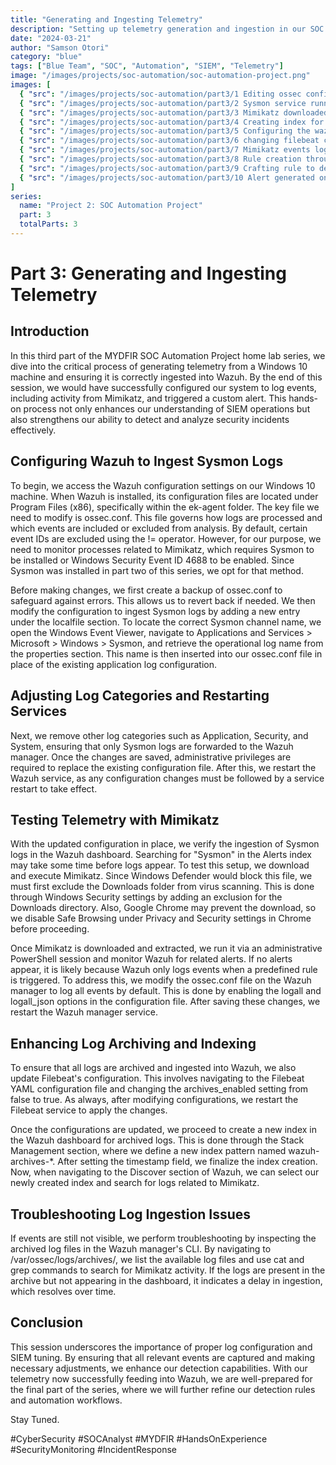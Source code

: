 ```yaml
---
title: "Generating and Ingesting Telemetry"
description: "Setting up telemetry generation and ingestion in our SOC environment using Mimikatz and configuring Wazuh for detection"
date: "2024-03-21"
author: "Samson Otori"
category: "blue"
tags: ["Blue Team", "SOC", "Automation", "SIEM", "Telemetry"]
image: "/images/projects/soc-automation/soc-automation-project.png"
images: [
  { "src": "/images/projects/soc-automation/part3/1 Editing ossec config file to ingest sysmon logs.png", "alt": "Editing Wazuh ossec.conf File to Ingest Sysmon Logs" },
  { "src": "/images/projects/soc-automation/part3/2 Sysmon service running on windows for telemetary generation.png", "alt": "Sysmon Service Running on Windows for Telemetry Generation" },
  { "src": "/images/projects/soc-automation/part3/3 Mimikatz downloaded and running on client pc.png", "alt": "Mimikatz Downloaded and Running on Client PC" },
  { "src": "/images/projects/soc-automation/part3/4 Creating index for archives to enable us search all ingested logs.png", "alt": "Creating Index for Archives to Search All Ingested Logs" },
  { "src": "/images/projects/soc-automation/part3/5 Configuring the wazuh ossec.conf file to take all logs of everything happening.png", "alt": "Configuring Wazuh to Log All Events" },
  { "src": "/images/projects/soc-automation/part3/6 changing filebeat config in order for wazuh to ingest logs into archives.png", "alt": "Modifying Filebeat Configuration for Log Archiving" },
  { "src": "/images/projects/soc-automation/part3/7 Mimikatz events logs now ingested into archives and visible on wazuh dashboard.png", "alt": "Mimikatz Event Logs Visible in Wazuh Dashboard" },
  { "src": "/images/projects/soc-automation/part3/8 Rule creation through sysmon targeting event id 1.png", "alt": "Creating Sysmon Rule for Event ID 1" },
  { "src": "/images/projects/soc-automation/part3/9 Crafting rule to detect mimikatz (RULE CRAFTED).png", "alt": "Crafting Detection Rule for Mimikatz" },
  { "src": "/images/projects/soc-automation/part3/10 Alert generated on wazuh on mimikatz usage.png", "alt": "Wazuh Alert Generated for Mimikatz Usage" }
]
series:
  name: "Project 2: SOC Automation Project"
  part: 3
  totalParts: 3
---
```


# Part 3: Generating and Ingesting Telemetry

## Introduction

In this third part of the MYDFIR SOC Automation Project home lab series, we dive into the critical process of generating telemetry from a Windows 10 machine and ensuring it is correctly ingested into Wazuh. By the end of this session, we would have successfully configured our system to log events, including activity from Mimikatz, and triggered a custom alert. This hands-on process not only enhances our understanding of SIEM operations but also strengthens our ability to detect and analyze security incidents effectively.

## Configuring Wazuh to Ingest Sysmon Logs

To begin, we access the Wazuh configuration settings on our Windows 10 machine. When Wazuh is installed, its configuration files are located under Program Files (x86), specifically within the ek-agent folder. The key file we need to modify is ossec.conf. This file governs how logs are processed and which events are included or excluded from analysis. By default, certain event IDs are excluded using the != operator. However, for our purpose, we need to monitor processes related to Mimikatz, which requires Sysmon to be installed or Windows Security Event ID 4688 to be enabled. Since Sysmon was installed in part two of this series, we opt for that method.

Before making changes, we first create a backup of ossec.conf to safeguard against errors. This allows us to revert back if needed. We then modify the configuration to ingest Sysmon logs by adding a new entry under the localfile section. To locate the correct Sysmon channel name, we open the Windows Event Viewer, navigate to Applications and Services > Microsoft > Windows > Sysmon, and retrieve the operational log name from the properties section. This name is then inserted into our ossec.conf file in place of the existing application log configuration.

## Adjusting Log Categories and Restarting Services

Next, we remove other log categories such as Application, Security, and System, ensuring that only Sysmon logs are forwarded to the Wazuh manager. Once the changes are saved, administrative privileges are required to replace the existing configuration file. After this, we restart the Wazuh service, as any configuration changes must be followed by a service restart to take effect.

## Testing Telemetry with Mimikatz

With the updated configuration in place, we verify the ingestion of Sysmon logs in the Wazuh dashboard. Searching for "Sysmon" in the Alerts index may take some time before logs appear. To test this setup, we download and execute Mimikatz. Since Windows Defender would block this file, we must first exclude the Downloads folder from virus scanning. This is done through Windows Security settings by adding an exclusion for the Downloads directory. Also, Google Chrome may prevent the download, so we disable Safe Browsing under Privacy and Security settings in Chrome before proceeding.

Once Mimikatz is downloaded and extracted, we run it via an administrative PowerShell session and monitor Wazuh for related alerts. If no alerts appear, it is likely because Wazuh only logs events when a predefined rule is triggered. To address this, we modify the ossec.conf file on the Wazuh manager to log all events by default. This is done by enabling the logall and logall_json options in the configuration file. After saving these changes, we restart the Wazuh manager service.

## Enhancing Log Archiving and Indexing

To ensure that all logs are archived and ingested into Wazuh, we also update Filebeat's configuration. This involves navigating to the Filebeat YAML configuration file and changing the archives_enabled setting from false to true. As always, after modifying configurations, we restart the Filebeat service to apply the changes.

Once the configurations are updated, we proceed to create a new index in the Wazuh dashboard for archived logs. This is done through the Stack Management section, where we define a new index pattern named wazuh-archives-*. After setting the timestamp field, we finalize the index creation. Now, when navigating to the Discover section of Wazuh, we can select our newly created index and search for logs related to Mimikatz.

## Troubleshooting Log Ingestion Issues

If events are still not visible, we perform troubleshooting by inspecting the archived log files in the Wazuh manager's CLI. By navigating to /var/ossec/logs/archives/, we list the available log files and use cat and grep commands to search for Mimikatz activity. If the logs are present in the archive but not appearing in the dashboard, it indicates a delay in ingestion, which resolves over time.

## Conclusion

This session underscores the importance of proper log configuration and SIEM tuning. By ensuring that all relevant events are captured and making necessary adjustments, we enhance our detection capabilities. With our telemetry now successfully feeding into Wazuh, we are well-prepared for the final part of the series, where we will further refine our detection rules and automation workflows.

Stay Tuned.

#CyberSecurity #SOCAnalyst #MYDFIR #HandsOnExperience #SecurityMonitoring #IncidentResponse 